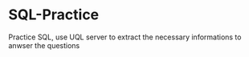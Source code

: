 # SQL-Practice


Practice SQL, 
use UQL server to extract the necessary informations to anwser the questions 
